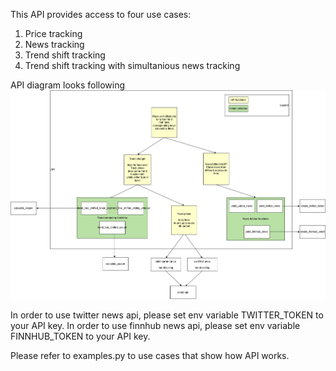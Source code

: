 This API provides access to four use cases:
1. Price tracking
2. News tracking
3. Trend shift tracking
4. Trend shift tracking with simultanious news tracking

API diagram looks following
![](imgs/FP_architecture.png)


In order to use twitter news api, please set env variable TWITTER_TOKEN to your API key.
In order to use finnhub news api, please set env variable FINNHUB_TOKEN to your API key.

Please refer to examples.py to use cases that show how API works.